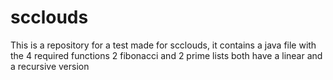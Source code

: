 # scclouds
This is a repository for a test made for scclouds, it contains a java file with the 4 required functions 2 fibonacci and 2 prime lists both have a linear and a recursive version
